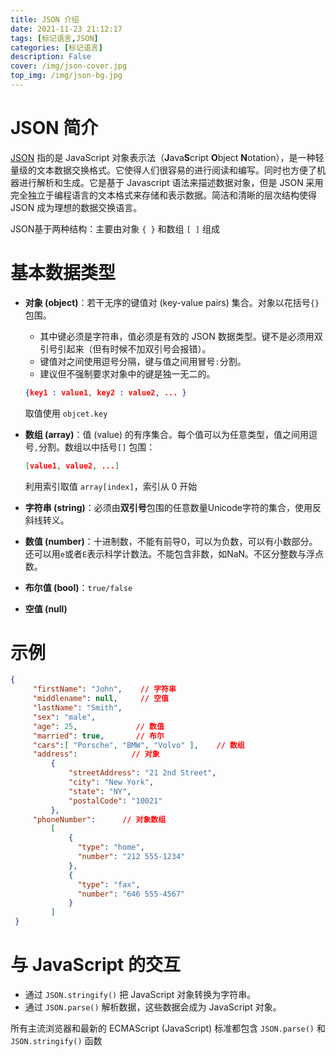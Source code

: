 ```yaml
---
title: JSON 介绍
date: 2021-11-23 21:12:17
tags: [标记语言,JSON]
categories: [标记语言]
description: False
cover: /img/json-cover.jpg
top_img: /img/json-bg.jpg
---
```


# JSON 简介

[JSON](http://www.json.org.cn/) 指的是 JavaScript 对象表示法（**J**ava**S**cript **O**bject **N**otation），是一种轻量级的文本数据交换格式。它使得人们很容易的进行阅读和编写。同时也方便了机器进行解析和生成。它是基于 Javascript 语法来描述数据对象，但是 JSON 采用完全独立于编程语言的文本格式来存储和表示数据。简洁和清晰的层次结构使得 JSON 成为理想的数据交换语言。 

JSON基于两种结构：主要由对象 `{ }` 和数组 `[ ]` 组成

# 基本数据类型

- **对象 (object)**：若干无序的键值对 (key-value pairs) 集合。对象以花括号`{}` 包围。

  - 其中键必须是字符串，值必须是有效的 JSON 数据类型。键不是必须用双引号引起来（但有时候不加双引号会报错）。
  - 键值对之间使用逗号分隔，键与值之间用冒号`:`分割。
  - 建议但不强制要求对象中的键是独一无二的。

  ```json
  {key1 : value1, key2 : value2, ... }
  ```

  取值使用 `objcet.key`

- **数组 (array)**：值 (value) 的有序集合。每个值可以为任意类型，值之间用逗号`,`分割。数组以中括号`[]` 包围：

  ```json
  [value1, value2, ...]
  ```

  利用索引取值 `array[index]`，索引从 0 开始

- **字符串 (string)**：必须由**双引号**包围的任意数量Unicode字符的集合，使用反斜线转义。

- **数值 (number)**：十进制数，不能有前导0，可以为负数，可以有小数部分。还可以用`e`或者`E`表示科学计数法。不能包含非数，如NaN。不区分整数与浮点数。

- **布尔值 (bool)**：`true/false` 

- **空值 (null)** 

# 示例

```json
{
     "firstName": "John",    // 字符串
     "middlename": null,     // 空值
     "lastName": "Smith",
     "sex": "male",
     "age": 25,             // 数值
     "married": true,       // 布尔
     "cars":[ "Porsche", "BMW", "Volvo" ],    // 数组
     "address":            // 对象
         {
             "streetAddress": "21 2nd Street",
             "city": "New York",
             "state": "NY",
             "postalCode": "10021"
         },
     "phoneNumber":      // 对象数组
         [
             {
               "type": "home",
               "number": "212 555-1234"
             },
             {
               "type": "fax",
               "number": "646 555-4567"
             }
         ]
 }
```

# 与 JavaScript 的交互

- 通过 `JSON.stringify()` 把 JavaScript 对象转换为字符串。
- 通过 `JSON.parse()` 解析数据，这些数据会成为 JavaScript 对象。

所有主流浏览器和最新的 ECMAScript (JavaScript) 标准都包含 `JSON.parse()` 和 `JSON.stringify()` 函数
